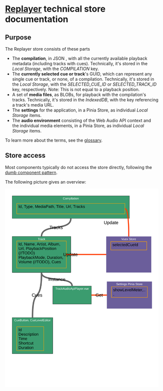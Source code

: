 # [Replayer](https://replayer.app/) technical store documentation

## Purpose

The Replayer store consists of these parts

-   The **compilation**, in JSON , with all the currently available playback metadata (including tracks with cues). Technically, it's stored in the _Local Storage_, with the _COMPILATION_ key.
-   The **currently selected cue or track**'s GUID, which can represent any single cue or track, or none, of a compilation. Technically, it's stored in the _Local Storage_, with the _SELECTED_CUE_ID_ or _SELECTED_TRACK_ID_ key, respectively. Note: This is not equal to a playback position.
-   A set of **media files**, as BLOBs, for playback with the compilation's tracks. Technically, it's stored in the _IndexedDB_, with the key referencing a track's media URL.
-   The **settings** for the application, in a Pinia Store, as individual _Local Storage_ items.
-   The **audio environment** consisting of the Web Audio API context and the individual media elements, in a Pinia Store, as individual _Local Storage_ items.

To learn more about the terms, see the [glossary](https://replayer.app/documentation/glossary).

## Store access

Most components typically do not access the store directly, following the [dumb component pattern](https://namingconvention.org/vuejs/smart-dumb-naming.html).

The following picture gives an overview:

![Store overview](/doc/store/store.svg)
